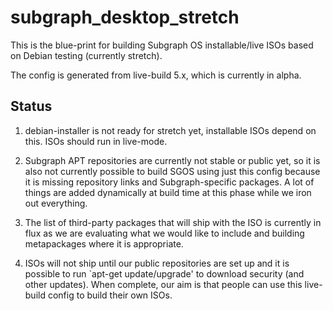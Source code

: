 # subgraph_desktop_stretch

This is the blue-print for building Subgraph OS installable/live ISOs based
on Debian testing (currently stretch).

The config is generated from live-build 5.x, which is currently in alpha.

## Status

1. debian-installer is not ready for stretch yet, installable ISOs depend on 
this. ISOs should run in live-mode.

2. Subgraph APT repositories are currently not stable or public yet, so it is 
also not currently possible to build SGOS using just this config because it
is missing repository links and Subgraph-specific packages. A lot of things
are added dynamically at build time at this phase while we iron out everything.

3. The list of third-party packages that will ship with the ISO is currently
in flux as we are evaluating what we would like to include and building
metapackages where it is appropriate. 

4. ISOs will not ship until our public repositories are set up and it is
possible to run `apt-get update/upgrade' to download security (and other 
updates). When complete, our aim is that people can use this live-build config
to build their own ISOs.

